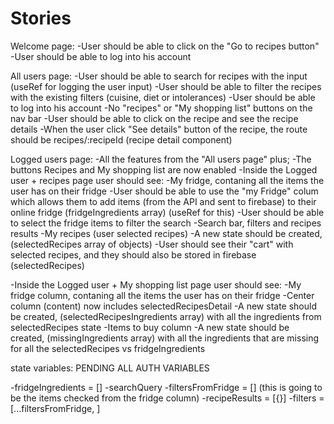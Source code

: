 # Stories

Welcome page:
-User should be able to click on the "Go to recipes button"
-User should be able to log into his account

All users page:
-User should be able to search for recipes with the input  (useRef for logging the user input)
-User should be able to filter the recipes with the existing filters (cuisine, diet or intolerances)
-User should be able to log into his account
-No "recipes" or "My shopping list" buttons on the nav bar
-User should be able to click on the recipe and see the recipe details
  -When the user click "See details" button of the recipe, the route should be recipes/:recipeId (recipe detail component)

Logged users page:
-All the features from the "All users page" plus;
  -The buttons Recipes and My shopping list are now enabled
  -Inside the Logged user + recipes page user should see:
    -My fridge, contaning all the items the user has on their fridge
        -User should be able to use the "my Fridge" colum which allows them to add items (from the API and sent to firebase) to their online fridge (fridgeIngredients array) (useRef for this)
        -User should be able to select the fridge items to filter the search
    -Search bar, filters and recipes results
    -My recipes (user selected recipes)
        -A new state should be created, (selectedRecipes array of objects)
        -User should see their "cart" with selected recipes, and they should also be stored in firebase (selectedRecipes)

  -Inside the Logged user + My shopping list page user should see:
    -My fridge column, contaning all the items the user has on their fridge
    -Center column (content) now includes selectedRecipesDetail
      -A new state should be created, (selectedRecipesIngredients array) with all the ingredients from selectedRecipes state
    -Items to buy column
      -A new state should be created, (missingIngredients array) with all the ingredients that are missing for all the selectedRecipes vs fridgeIngredients

state variables:
PENDING ALL AUTH VARIABLES

-fridgeIngredients = []
-searchQuery
-filtersFromFridge = [] (this is going to be the items checked from the fridge column)
-recipeResults = [{}]
-filters = [...filtersFromFridge, ]






